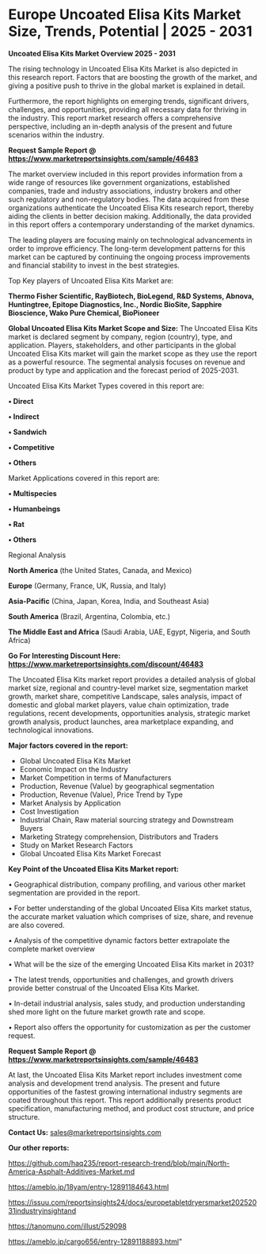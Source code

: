 # Europe Uncoated Elisa Kits Market Size, Trends, Potential | 2025 - 2031

<Strong> Uncoated Elisa Kits Market Overview 2025 - 2031</strong>

The rising technology in Uncoated Elisa Kits Market is also depicted in this research report. Factors that are boosting the growth of the market, and giving a positive push to thrive in the global market is explained in detail.

Furthermore, the report highlights on emerging trends, significant drivers, challenges, and opportunities, providing all necessary data for thriving in the industry. This report market research offers a comprehensive perspective, including an in-depth analysis of the present and future scenarios within the industry.

<strong>Request Sample Report @ <a href=https://www.marketreportsinsights.com/sample/46483>https://www.marketreportsinsights.com/sample/46483</a></strong>

The market overview included in this report provides information from a wide range of resources like government organizations, established companies, trade and industry associations, industry brokers and other such regulatory and non-regulatory bodies. The data acquired from these organizations authenticate the Uncoated Elisa Kits research report, thereby aiding the clients in better decision making. Additionally, the data provided in this report offers a contemporary understanding of the market dynamics.

The leading players are focusing mainly on technological advancements in order to improve efficiency. The long-term development patterns for this market can be captured by continuing the ongoing process improvements and financial stability to invest in the best strategies.

Top Key players of Uncoated Elisa Kits Market are:

<strong>Thermo Fisher Scientific, RayBiotech, BioLegend, R&D Systems, Abnova, Huntingtree, Epitope Diagnostics, Inc., Nordic BioSite, Sapphire Bioscience, Wako Pure Chemical, BioPioneer</strong>

<strong><b>Global Uncoated Elisa Kits Market Scope and Size:</b></strong>
The Uncoated Elisa Kits market is declared segment by company, region (country), type, and application. Players, stakeholders, and other participants in the global Uncoated Elisa Kits market will gain the market scope as they use the report as a powerful resource. The segmental analysis focuses on revenue and product by type and application and the forecast period of 2025-2031.

Uncoated Elisa Kits Market Types covered in this report are:

<strong>•  Direct

•  Indirect

•  Sandwich

•  Competitive

•  Others</strong>

Market Applications covered in this report are:

<strong>•  Multispecies

•  Humanbeings

•  Rat

•  Others</strong> 

Regional Analysis

<strong>North America</strong> (the United States, Canada, and Mexico)

<strong>Europe</strong> (Germany, France, UK, Russia, and Italy)

<strong>Asia-Pacific</strong> (China, Japan, Korea, India, and Southeast Asia)

<strong>South America</strong> (Brazil, Argentina, Colombia, etc.)

<strong>The Middle East and Africa</strong> (Saudi Arabia, UAE, Egypt, Nigeria, and South Africa)

<strong>Go For Interesting Discount Here: <a href=https://www.marketreportsinsights.com/discount/46483>https://www.marketreportsinsights.com/discount/46483</a></strong>

The Uncoated Elisa Kits market report provides a detailed analysis of global market size, regional and country-level market size, segmentation market growth, market share, competitive Landscape, sales analysis, impact of domestic and global market players, value chain optimization, trade regulations, recent developments, opportunities analysis, strategic market growth analysis, product launches, area marketplace expanding, and technological innovations.

<strong><b>Major factors covered in the report:</b></strong>
<ul>
  <li>Global Uncoated Elisa Kits Market </li>
  <li>Economic Impact on the Industry</li>
  <li>Market Competition in terms of Manufacturers</li>
  <li>Production, Revenue (Value) by geographical segmentation</li>
  <li>Production, Revenue (Value), Price Trend by Type</li>
  <li>Market Analysis by Application</li>
  <li>Cost Investigation</li>
  <li>Industrial Chain, Raw material sourcing strategy and Downstream Buyers</li>
  <li>Marketing Strategy comprehension, Distributors and Traders</li>
  <li>Study on Market Research Factors</li>
  <li>Global Uncoated Elisa Kits Market Forecast</li>
</ul>

<strong><b>Key Point of the Uncoated Elisa Kits Market report:</b></strong>

• Geographical distribution, company profiling, and various other market segmentation are provided in the report.

• For better understanding of the global Uncoated Elisa Kits market status, the accurate market valuation which comprises of size, share, and revenue are also covered.

• Analysis of the competitive dynamic factors better extrapolate the complete market overview

• What will be the size of the emerging Uncoated Elisa Kits market in 2031?

• The latest trends, opportunities and challenges, and growth drivers provide better construal of the Uncoated Elisa Kits Market.

• In-detail industrial analysis, sales study, and production understanding shed more light on the future market growth rate and scope.

• Report also offers the opportunity for customization as per the customer request.

<strong>Request Sample Report @ <a href=https://www.marketreportsinsights.com/sample/46483>https://www.marketreportsinsights.com/sample/46483</a></strong>

At last, the Uncoated Elisa Kits Market report includes investment come analysis and development trend analysis. The present and future opportunities of the fastest growing international industry segments are coated throughout this report. This report additionally presents product specification, manufacturing method, and product cost structure, and price structure.

<strong>Contact Us:</strong>
sales@marketreportsinsights.com

<strong>Our other reports:</strong>

<a href=https://github.com/haq235/report-research-trend/blob/main/North-America-Asphalt-Additives-Market.md>https://github.com/haq235/report-research-trend/blob/main/North-America-Asphalt-Additives-Market.md</a>

<a href=https://ameblo.jp/18yam/entry-12891184643.html>https://ameblo.jp/18yam/entry-12891184643.html</a>

<a href=https://issuu.com/reportsinsights24/docs/europetabletdryersmarket20252031industryinsightand>https://issuu.com/reportsinsights24/docs/europetabletdryersmarket20252031industryinsightand</a>

<a href=https://tanomuno.com/illust/529098>https://tanomuno.com/illust/529098</a>

<a href=https://ameblo.jp/cargo656/entry-12891188893.html>https://ameblo.jp/cargo656/entry-12891188893.html</a>"
